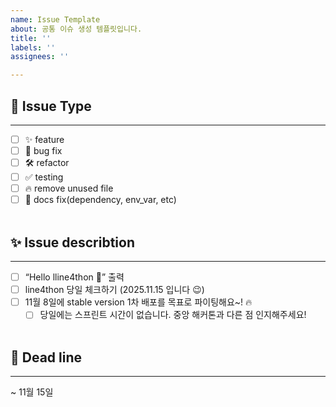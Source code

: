 ```yaml
---
name: Issue Template
about: 공통 이슈 생성 템플릿입니다.
title: ''
labels: ''
assignees: ''

---
```


## 📌 Issue Type
---
<!---
이슈가 어떤 목적으로 생성되었는지 체크해주세요.
--->
- [ ] ✨ feature
- [ ] 🐛 bug fix
- [ ] 🛠️ refactor
- [ ] ✅ testing
- [ ] 🔥 remove unused file
- [ ] 📝 docs fix(dependency, env_var, etc)
<br><br>
## ✨ Issue describtion
---
<!---
구현해야 할 기능에 대한 설명을 작성해주세요.
--->
- [ ] “Hello lline4thon 👋” 출력
- [ ] line4thon 당일 체크하기 (2025.11.15 입니다 😉)
- [ ] 11월 8일에 stable version 1차 배포를 목표로 파이팅해요~! 🔥
  - [ ] 당일에는 스프린트 시간이 없습니다. 중앙 해커톤과 다른 점 인지해주세요!
<br><br>
## 📅 Dead line
---
<!---
마감일을 작성해주세요.
--->
~ 11월 15일
